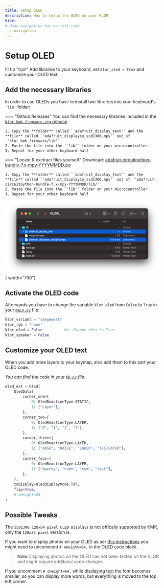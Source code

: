 ```yaml
---
title: Setup OLED
description: How to setup the OLED on your KLOR
hide:
# Hide navigation bar on left side
  - navigation
---
```


# Setup OLED

!!! tip "tl;dr"
        Add libraries to your keyboard, set `klor_oled = True` and customize your OLED text
## Add the necessary libraries
In order to use OLEDs you have to install two libraries into your keyboard's `'lib'` folder:

=== "Github Releases"
    You can find the necessary libraries included in the [`klor_kmk_firmware.zip` release](https://github.com/moritz-john/kmk-config-klor/releases)

    1. Copy the **folder** called `'adafruit_display_text'` and the **file** called `'adafruit_displayio_ssd1306.mpy'` out of `'klor_kmk_firmware/lib'`
    2. Paste the file into the `'lib'` folder on your microcontroller
    3. Repeat for your other keyboard half

=== "Locate & exctract files yourself" 
    Download: [adafruit-circuitpython-bundle-7.x-mpy-YYYYMMDD.zip](https://github.com/adafruit/Adafruit_CircuitPython_Bundle/releases/)

    1. Copy the **folder** called `'adafruit_display_text'` and the **file** called `'adafruit_displayio_ssd1306.mpy'` out of `'adafruit-circuitpython-bundle-7.x-mpy-YYYYMMDD/lib/'`
    2. Paste the file into the `'lib'` folder on your microcontroller
    3. Repeat for your other keyboard half

![Image title](images/oled_lib.png){ width="700"}

## Activate the OLED code
Afterwards you have to change the variable `klor_oled` from `False` to `True` in your [`main.py`](https://github.com/moritz-john/kmk-config-klor/blob/master/main.py) file:

```python
klor_variant = "saegewerk"
klor_rgb = "none"         
klor_oled = False          #<- Change this to True
klor_speaker = False      
```

## Customize your OLED text
When you add more layers to your keymap, also add them to this part your OLED code.

*You can find the code in your [`kb.py`](https://github.com/moritz-john/kmk-config-klor/blob/master/kb.py) file:*

```python title="Example: adding a fourth layer called 'TESTLAYER' to the OLED code:"
oled_ext = Oled(
    OledData(
        corner_one={
            0: OledReactionType.STATIC,
            1: ["Layer"],
        },
        corner_two={
            0: OledReactionType.LAYER,
            1: ["0", "1", "2", "3"],
        },
        corner_three={
            0: OledReactionType.LAYER,
            1: ["BASE", "RAISE", "LOWER", "TESTLAYER"],
        },
        corner_four={
            0: OledReactionType.LAYER,
            1: ["qwerty", "nums", "sym", "test"],
        },
    ),
    toDisplay=OledDisplayMode.TXT,
    flip=True,
    # oHeight=64,
) 
```

## Possible Tweaks
The `SSD1306 128x64 pixel OLED Displays` is not offically supported by KMK, only the `128x32 pixel` version is.

If you want to display photos on your OLED as per [this instructions](http://kmkfw.io/docs/peg_oled_display#photos) you might need to uncomment `# oHeight=64,` in the OLED code block. 

> **Note**
> Displaying photos on the OLED has not been tested on the KLOR and might require additonal code changes.

If you uncomment `# oHeight=64,` while displaying [text](http://kmkfw.io/docs/peg_oled_display#text) the font becomes smaller, so you can display more words, but everything is moved to the top left corner. 